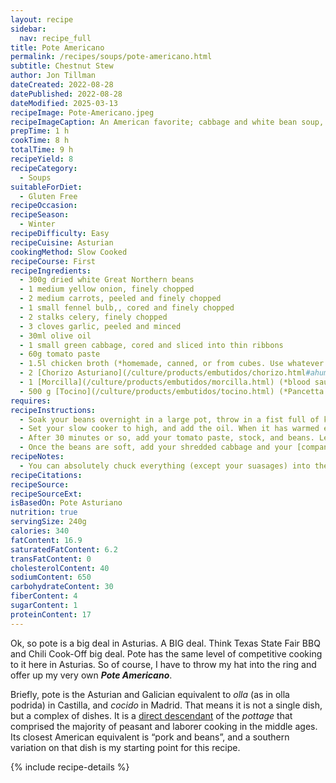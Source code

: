 ```yaml
---
layout: recipe
sidebar:
  nav: recipe_full
title: Pote Americano
permalink: /recipes/soups/pote-americano.html
subtitle: Chestnut Stew
author: Jon Tillman
dateCreated: 2022-08-28
datePublished: 2022-08-28
dateModified: 2025-03-13
recipeImage: Pote-Americano.jpeg
recipeImageCaption: An American favorite; cabbage and white bean soup, gets an Asturian-style pote makeover with compango adding hearty flavor to the slow cooker classic many of us grew up with. 
prepTime: 1 h
cookTime: 8 h
totalTime: 9 h
recipeYield: 8
recipeCategory:
  - Soups
suitableForDiet:
  - Gluten Free
recipeOccasion: 
recipeSeason: 
  - Winter
recipeDifficulty: Easy
recipeCuisine: Asturian
cookingMethod: Slow Cooked
recipeCourse: First
recipeIngredients:
  - 300g dried white Great Northern beans
  - 1 medium yellow onion, finely chopped
  - 2 medium carrots, peeled and finely chopped
  - 1 small fennel bulb,, cored and finely chopped
  - 2 stalks celery, finely chopped
  - 3 cloves garlic, peeled and minced
  - 30ml olive oil
  - 1 small green cabbage, cored and sliced into thin ribbons
  - 60g tomato paste
  - 1.5l chicken broth (*homemade, canned, or from cubes. Use whatever you have.*)
  - 2 [Chorizo Asturiano](/culture/products/embutidos/chorizo.html#ahumado-de-asturias) (*cured, smoked chorizo*)
  - 1 [Morcilla](/culture/products/embutidos/morcilla.html) (*blood sausage*)
  - 500 g [Tocino](/culture/products/embutidos/tocino.html) (*Pancetta or slab bacon*)
requires:
recipeInstructions:
  - Soak your beans overnight in a large pot, throw in a fist full of kosher salt, and add cold water until it is a couple of inches higher than the beans. Leave them overnight, then drain and rinse them when you are ready to begin your recipe.
  - Set your slow cooker to high, and add the oil. When it has warmed enough to shimmer, add your onion, carrot, fennel, celery, and garlic.
  - After 30 minutes or so, add your tomato paste, stock, and beans. Leave the slow cooker to do its thing for 7-8 hours.
  - Once the beans are soft, add your shredded cabbage and your [compango](/culture/products/embutidos/compango.html). In one hour, your pote will be ready.
recipeNotes:
  - You can absolutely chuck everything (except your suasages) into the slow-cooker and let it go all night. I prefer to discard the bean-soaking water as it is said to reduce flatulence, but whatever you prefer is perfectly fine.
recipeCitations:
recipeSource: 
recipeSourceExt: 
isBasedOn: Pote Asturiano
nutrition: true
servingSize: 240g 
calories: 340
fatContent: 16.9
saturatedFatContent: 6.2
transFatContent: 0
cholesterolContent: 40
sodiumContent: 650
carbohydrateContent: 30
fiberContent: 4
sugarContent: 1
proteinContent: 17 
---
```

Ok, so pote is a big deal in Asturias. A BIG deal. Think Texas State Fair BBQ and Chili Cook-Off big deal. Pote has the same level of competitive cooking to it here in Asturias. So of course, I have to throw my hat into the ring and offer up my very own ***Pote Americano***.

Briefly, pote is the Asturian and Galician equivalent to *olla* (as in olla podrida) in Castilla, and *cocido* in Madrid. That means it is not a single dish, but a complex of dishes. It is a [direct descendant](/culture/history/early-modern/pote.html) of the *pottage* that comprised the majority of peasant and laborer cooking in the middle ages. Its closest American equivalent is “pork and beans”, and a southern variation on that dish is my starting point for this recipe. 

{% include recipe-details %}